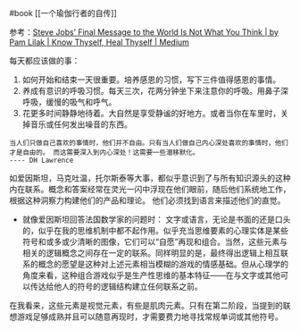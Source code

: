 #book
[[一个瑜伽行者的自传]]

参考：[Steve Jobs’ Final Message to the World Is Not What You Think | by Pam Lilak | Know Thyself, Heal Thyself | Medium](https://medium.com/know-thyself-heal-thyself/steve-jobs-final-message-to-the-world-is-not-what-you-think-e0e154e5e86b)


每天都应该做的事：
1. 如何开始和结束一天很重要。培养感恩的习惯，写下三件值得感恩的事情。
2. 养成有意识的呼吸习惯。每天三次，花两分钟坐下来注意你的呼吸。用鼻子深呼吸，缓慢的吸气和呼气。
3. 花更多时间静静地待着。大自然是享受静谧的好地方。或者当你在车里时，关掉音乐或任何发出噪音的东西。


```ad-info
当人们只做自己喜欢的事情时，他们并不自由。只有当人们做自己内心深处喜欢的事情时，他们才是自由的。 而这需要深入到内心深处！这需要一些潜移默化。
---- DH Lawrence
```


如爱因斯坦，马克吐温，托尔斯泰等大事，都似乎意识到了与所有知识源头的这种内在联系。概念和答案经常在灵光一闪中浮现在他们眼前，随后他们系统地工作，根据这种洞察力构建他们的产品和理论。 他们必须找到语言来描述他们的直觉。

- 就像爱因斯坦回答法国数学家的问题时：
文字或语言，无论是书面的还是口头的，似乎在我的思维机制中都不起作用。似乎充当思维要素的心理实体是某些符号和或多或少清晰的图像，它们可以“自愿”再现和组合。当然，这些元素与相关的逻辑概念之间存在一定的联系。同样明显的是，最终得出逻辑上相互联系的概念的愿望是这种对上述元素相当模糊的游戏的情感基础。但从心理学的角度来看，这种组合游戏似乎是生产性思维的基本特征——在与文字或其他可以传达给他人的符号的逻辑结构建立任何联系之前。

在我看来，这些元素是视觉元素，有些是肌肉元素。只有在第二阶段，当提到的联想游戏足够成熟并且可以随意再现时，才需要费力地寻找常规单词或其他符号。












